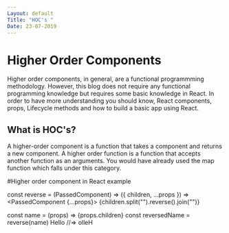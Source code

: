 ```yaml
---
Layout: default
Title: "HOC's "
Date: 23-07-2019
---
```


# Higher Order Components

Higher order components, in general, are a functional programmming methodology. However, 
this blog does not require any functional programming knowledge but requires some basic 
knowledge in React. In order to have more understanding you should know, React components,
props, Lifecycle methods and how to build a basic app using React.


## What is HOC's?

A higher-order component is a function that takes a component and returns a new component.
A higher order function is a function that accepts another function as an arguments. You would
have already used the map function which falls under this category.


#Higher order component in React example

const reverse = (PassedComponent) =>
  ({ children, ...props }) =>
    <PassedComponent {...props}>
      {children.split("").reverse().join("")}
    </PassedComponent>

const name = (props) => <span>{props.children}</span>
const reversedName = reverse(name)
<reversedName>Hello</reversedName>
//=> <span>olleH</span>